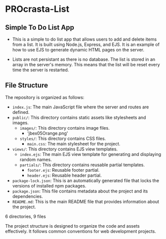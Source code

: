 # PROcrasta-List

## Simple To Do List App

* This is a simple to do list app that allows users to add and delete items from a list. It is built using Node.js, Express, and EJS. It is an example of how to use EJS to generate dynamic HTML pages on the server.

* Lists are not persistant as there is no database. The list is stored in an array in the server's memory. This means that the list will be reset every time the server is restarted.

## File Structure

The repository is organized as follows:

- `index.js`: The main JavaScript file where the server and routes are defined.
- `public/`: This directory contains static assets like stylesheets and images.
    - `images/`: This directory contains image files.
        - 'jbex05Orange.png'
    - `styles/`: This directory contains CSS files.
        - `main.css`: The main stylesheet for the project.
- `views/`: This directory contains EJS view templates.
  - `index.ejs`: The main EJS view template for generating and displaying random names.
  - `partials/`: This directory contains reusable partial templates.
    - `footer.ejs`: Reusable footer partial.
    - `header.ejs`: Reusable header partial.
- `package-lock.json`: This is an automatically generated file that locks the versions of installed npm packages.
- `package.json`: This file contains metadata about the project and its dependencies.
- `README.md`: This is the main README file that provides information about the project.

6 directories, 9 files

The project structure is designed to organize the code and assets effectively. It follows common conventions for web development projects.